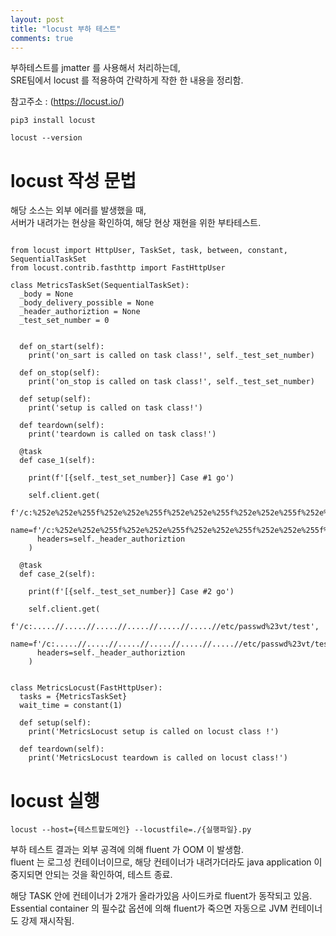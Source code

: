 ```yaml
---
layout: post
title: "locust 부하 테스트"
comments: true
---
```


부하테스트를 jmatter 를 사용해서 처리하는데,  
SRE팀에서 locust 를 적용하여 간략하게 작한 한 내용을 정리함.

참고주소 : (https://locust.io/)

```
pip3 install locust
```

```
locust --version
```

# locust 작성 문법

해당 소스는 외부 에러를 발생했을 때,   
서버가 내려가는 현상을 확인하여, 해당 현상 재현을 위한 부타테스트. 
```

from locust import HttpUser, TaskSet, task, between, constant, SequentialTaskSet
from locust.contrib.fasthttp import FastHttpUser

class MetricsTaskSet(SequentialTaskSet):
  _body = None
  _body_delivery_possible = None
  _header_authoriztion = None
  _test_set_number = 0


  def on_start(self):
    print('on_sart is called on task class!', self._test_set_number)

  def on_stop(self):
    print('on_stop is called on task class!', self._test_set_number)

  def setup(self):
    print('setup is called on task class!')

  def teardown(self):
    print('teardown is called on task class!')

  @task
  def case_1(self):

    print(f'[{self._test_set_number}] Case #1 go')

    self.client.get(
      f'/c:%252e%252e%255f%252e%252e%255f%252e%252e%255f%252e%252e%255f%252e%252e%255f%252e%252e%255fboot.ini%23vt/test',
      name=f'/c:%252e%252e%255f%252e%252e%255f%252e%252e%255f%252e%252e%255f%252e%252e%255f%252e%252e%255fboot.ini%23vt/test',
      headers=self._header_authoriztion
    )

  @task
  def case_2(self):

    print(f'[{self._test_set_number}] Case #2 go')

    self.client.get(
      f'/c:.....//.....//.....//.....//.....//.....//etc/passwd%23vt/test',
      name=f'/c:.....//.....//.....//.....//.....//.....//etc/passwd%23vt/test',
      headers=self._header_authoriztion
    )


class MetricsLocust(FastHttpUser):
  tasks = {MetricsTaskSet}
  wait_time = constant(1)

  def setup(self):
    print('MetricsLocust setup is called on locust class !')

  def teardown(self):
    print('MetricsLocust teardown is called on locust class!')

```


# locust 실행

```
locust --host={테스트할도메인} --locustfile=./{실행파일}.py
```

부하 테스트 결과는 외부 공격에 의해 fluent 가 OOM 이 발생함.   
fluent 는 로그성 컨테이너이므로, 해당 컨테이너가 내려가더라도 java application 이 중지되면 안되는 것을 확인하여, 테스트 종료.  

해당 TASK 안에 컨테이너가 2개가 올라가있음 사이드카로 fluent가 동작되고 있음.  
Essential container 의 필수값 옵션에 의해 fluent가 죽으면 자동으로 JVM 컨테이너도 강제 재시작됨.  
